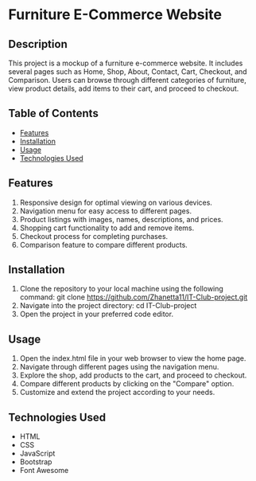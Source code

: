 # Furniture E-Commerce Website

## Description
This project is a mockup of a furniture e-commerce website. It includes several pages such as Home, Shop, About, Contact, Cart, Checkout, and Comparison. Users can browse through different categories of furniture, view product details, add items to their cart, and proceed to checkout.

## Table of Contents
- [Features](#features)
- [Installation](#installation)
- [Usage](#usage)
- [Technologies Used](#technologies-used)

## Features
1. Responsive design for optimal viewing on various devices.
2. Navigation menu for easy access to different pages.
3. Product listings with images, names, descriptions, and prices.
4. Shopping cart functionality to add and remove items.
5. Checkout process for completing purchases.
6. Comparison feature to compare different products.

## Installation
1. Clone the repository to your local machine using the following command:
 git clone https://github.com/Zhanetta11/IT-Club-project.git
2. Navigate into the project directory:
  cd IT-Club-project
3. Open the project in your preferred code editor.

## Usage
1. Open the index.html file in your web browser to view the home page.
2. Navigate through different pages using the navigation menu.
3. Explore the shop, add products to the cart, and proceed to checkout.
4. Compare different products by clicking on the "Compare" option.
5. Customize and extend the project according to your needs.

## Technologies Used
- HTML
- CSS
- JavaScript
- Bootstrap
- Font Awesome
